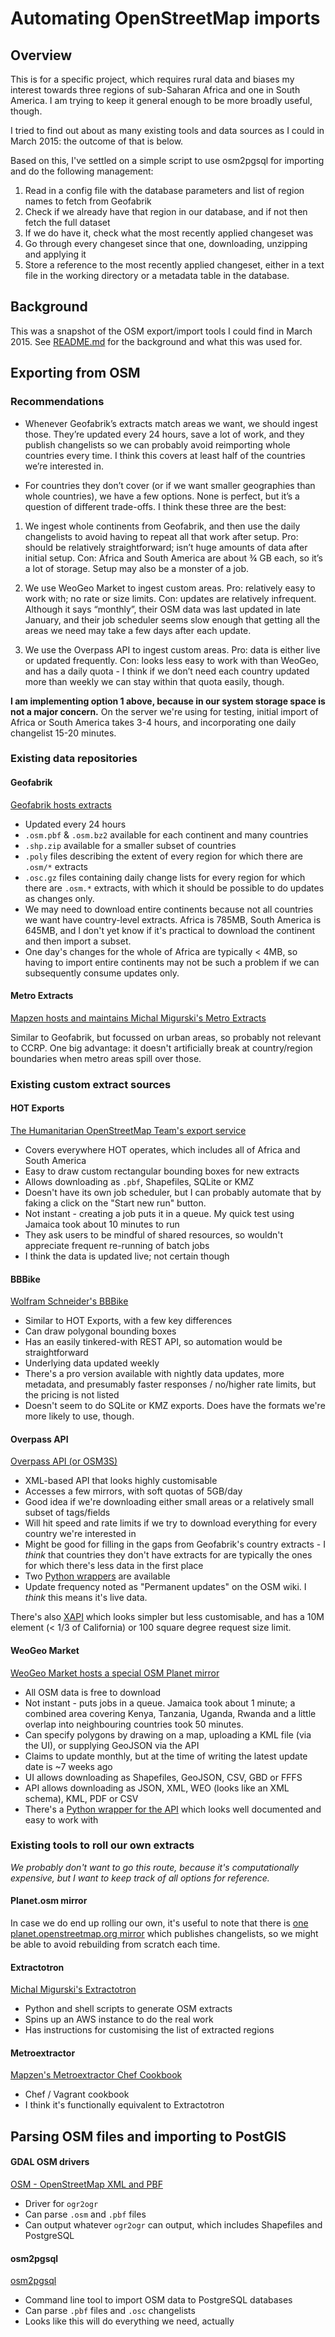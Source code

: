 # Automating OpenStreetMap imports

## Overview

This is for a specific project, which requires rural data and biases my interest towards three regions of sub-Saharan Africa and one in South America.  I am trying to keep it general enough to be more broadly useful, though.

I tried to find out about as many existing tools and data sources as I could in March 2015: the outcome of that is below.

Based on this, I've settled on a simple script to use osm2pgsql for importing and do the following management:

1. Read in a config file with the database parameters and list of region names to fetch from Geofabrik
2. Check if we already have that region in our database, and if not then fetch the full dataset
3. If we do have it, check what the most recently applied changeset was
4. Go through every changeset since that one, downloading, unzipping and applying it
5. Store a reference to the most recently applied changeset, either in a text file in the working directory or a metadata table in the database.





## Background

This was a snapshot of the OSM export/import tools I could find in March 2015. See [README.md](README.md) for the background and what this was used for.



## Exporting from OSM

### Recommendations

* Whenever Geofabrik’s extracts match areas we want, we should ingest those.  They’re updated every 24 hours, save a lot of work, and they publish changelists so we can probably avoid reimporting whole countries every time.  I think this covers at least half of the countries we’re interested in.

* For countries they don’t cover (or if we want smaller geographies than whole countries), we have a few options.  None is perfect, but it’s a question of different trade-offs.  I think these three are the best:

1) We ingest whole continents from Geofabrik, and then use the daily changelists to avoid having to repeat all that work after setup.
Pro: should be relatively straightforward; isn’t huge amounts of data after initial setup.
Con: Africa and South America are about ¾ GB each, so it’s a lot of storage.  Setup may also be a monster of a job.

2) We use WeoGeo Market to ingest custom areas.
Pro: relatively easy to work with; no rate or size limits.
Con: updates are relatively infrequent.  Although it says “monthly”, their OSM data was last updated in late January, and their job scheduler seems slow enough that getting all the areas we need may take a few days after each update.

3) We use the Overpass API to ingest custom areas.
Pro: data is either live or updated frequently.
Con: looks less easy to work with than WeoGeo, and has a daily quota - I think if we don’t need each country updated more than weekly we can stay within that quota easily, though.

**I am implementing option 1 above, because in our system storage space is not a major concern.**  On the server we're using for testing, initial import of Africa or South America takes 3-4 hours, and incorporating one daily changelist 15-20 minutes.

### Existing data repositories

#### Geofabrik

[Geofabrik hosts extracts](http://download.geofabrik.de/) 

* Updated every 24 hours
* `.osm.pbf` & `.osm.bz2` available for each continent and many countries
* `.shp.zip` available for a smaller subset of countries
* `.poly` files describing the extent of every region for which there are `.osm/*` extracts
* `.osc.gz` files containing daily change lists for every region for which there are `.osm.*` extracts, with which it should be possible to do updates as changes only.
* We may need to download entire continents because not all countries we want have country-level extracts.  Africa is 785MB, South America is 645MB, and I don't yet know if it's practical to download the continent and then import a subset.
* One day's changes for the whole of Africa are typically < 4MB, so having to import entire continents may not be such a problem if we can subsequently consume updates only.

#### Metro Extracts

[Mapzen hosts and maintains Michal Migurski's Metro Extracts](https://mapzen.com/metro-extracts/)

Similar to Geofabrik, but focussed on urban areas, so probably not relevant to CCRP.  One big advantage: it doesn't artificially break at country/region boundaries when metro areas spill over those.



### Existing custom extract sources

#### HOT Exports

[The Humanitarian OpenStreetMap Team's export service](http://export.hotosm.org/en)

* Covers everywhere HOT operates, which includes all of Africa and South America
* Easy to draw custom rectangular bounding boxes for new extracts
* Allows downloading as `.pbf`,  Shapefiles, SQLite or KMZ
* Doesn't have its own job scheduler, but I can probably automate that by faking a click on the "Start new run" button.
* Not instant - creating a job puts it in a queue.  My quick test using Jamaica took about 10 minutes to run
* They ask users to be mindful of shared resources, so wouldn't appreciate frequent re-running of batch jobs
* I think the data is updated live; not certain though

#### BBBike

[Wolfram Schneider's BBBike](http://extract.bbbike.org/)

* Similar to HOT Exports, with a few key differences
* Can draw polygonal bounding boxes
* Has an easily tinkered-with REST API, so automation would be straightforward
* Underlying data updated weekly
* There's a pro version available with nightly data updates, more metadata, and presumably faster responses / no/higher rate limits, but the pricing is not listed
* Doesn't seem to do SQLite or KMZ exports.  Does have the formats we're more likely to use, though.

#### Overpass API

[Overpass API (or OSM3S)](http://wiki.openstreetmap.org/wiki/Overpass_API)

* XML-based API that looks highly customisable
* Accesses a few mirrors, with soft quotas of 5GB/day
* Good idea if we're downloading either small areas or a relatively small subset of tags/fields
* Will hit speed and rate limits if we try to download everything for every country we're interested in
* Might be good for filling in the gaps from Geofabrik's country extracts - I *think* that countries they don't have extracts for are typically the ones for which there's less data in the first place
* Two [Python wrappers](http://wiki.openstreetmap.org/wiki/Overpass_API#Python_API) are available
* Update frequency noted as "Permanent updates" on the OSM wiki.  I *think* this means it's live data.

There's also [XAPI](http://wiki.openstreetmap.org/wiki/XAPI) which looks simpler but less customisable, and has a 10M element (< 1/3 of California) or 100 square degree request size limit.

#### WeoGeo Market

[WeoGeo Market hosts a special OSM Planet mirror](http://market.weogeo.com/datasets/osm-openstreetmap-planet)

* All OSM data is free to download
* Not instant - puts jobs in a queue.  Jamaica took about 1 minute; a combined area covering Kenya, Tanzania, Uganda, Rwanda and a little overlap into neighbouring countries took 50 minutes.
* Can specify polygons by drawing on a map, uploading a KML file (via the UI), or supplying GeoJSON via the API
* Claims to update monthly, but at the time of writing the latest update date is ~7 weeks ago
* UI allows downloading as Shapefiles, GeoJSON, CSV, GBD or FFFS
* API allows downloading as JSON, XML, WEO (looks like an XML schema), KML, PDF or CSV
* There's a [Python wrapper for the API](http://www.weogeo.com/developer_doc/WeoGeo_API_Wrappers_Python.html) which looks well documented and easy to work with






### Existing tools to roll our own extracts

*We probably don't want to go this route, because it's computationally expensive, but I want to keep track of all options for reference.*

#### Planet.osm mirror

In case we do end up rolling our own, it's useful to note that there is [one planet.openstreetmap.org mirror](http://ftp5.gwdg.de/pub/misc/openstreetmap/planet.openstreetmap.org/) which publishes changelists, so we might be able to avoid rebuilding from scratch each time.

#### Extractotron

[Michal Migurski's Extractotron](https://github.com/migurski/Extractotron/)

* Python and shell scripts to generate OSM extracts
* Spins up an AWS instance to do the real work
* Has instructions for customising the list of extracted regions

#### Metroextractor

[Mapzen's Metroextractor Chef Cookbook](https://github.com/mapzen/chef-metroextractor)

* Chef / Vagrant cookbook
* I think it's functionally equivalent to Extractotron





## Parsing OSM files and importing to PostGIS

#### GDAL OSM drivers

[OSM - OpenStreetMap XML and PBF](http://www.gdal.org/drv_osm.html)

* Driver for `ogr2ogr`
* Can parse `.osm` and `.pbf` files
* Can output whatever `ogr2ogr` can output, which includes Shapefiles and PostgreSQL


#### osm2pgsql

[osm2pgsql](https://github.com/openstreetmap/osm2pgsql)

* Command line tool to import OSM data to PostgreSQL databases
* Can parse `.pbf` files and `.osc` changelists
* Looks like this will do everything we need, actually
